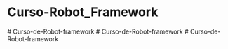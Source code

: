 # Curso-Robot_Framework
#   C u r s o - d e - R o b o t - f r a m e w o r k  
 #   C u r s o - d e - R o b o t - f r a m e w o r k  
 #   C u r s o - d e - R o b o t - f r a m e w o r k  
 